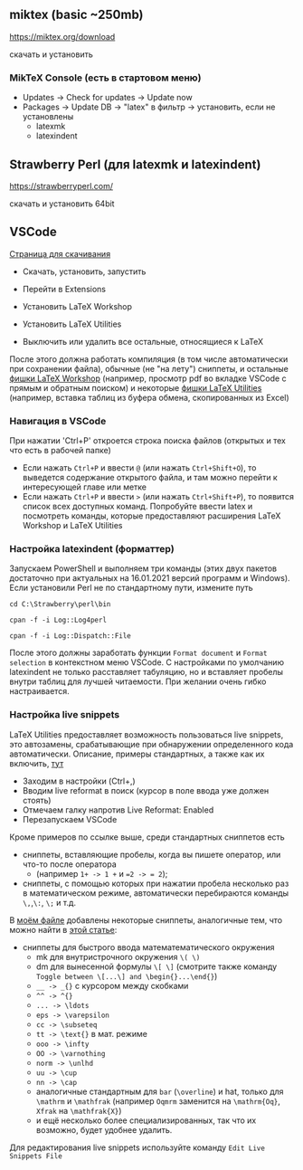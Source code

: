 ## miktex (basic ~250mb)
  https://miktex.org/download
  
  скачать и установить
  
### MikTeX Console (есть в стартовом меню)
  - Updates -> Check for updates -> Update now
  - Packages -> Update DB -> "latex" в фильтр -> установить, если не установлены
      - latexmk
      - latexindent

## Strawberry Perl (для latexmk и latexindent)
  https://strawberryperl.com/
  
  скачать и установить 64bit
  


## VSCode
[Страница для скачивания](https://code.visualstudio.com/)

- Скачать, установить, запустить

- Перейти в Extensions
  
- Установить LaTeX Workshop
    
- Установить LaTeX Utilities
    
- Выключить или удалить все остальные, относящиеся к LaTeX

После этого должна работать компиляция (в том числе автоматически при сохранении файла), обычные (не "на лету") сниппеты, и остальные [фишки LaTeX Workshop](https://github.com/James-Yu/LaTeX-Workshop#features-taster) (например, просмотр pdf во вкладке VSCode с прямым и обратным поиском) и некоторые [фишки LaTeX Utilities](https://github.com/tecosaur/LaTeX-Utilities/#features) (например, вставка таблиц из буфера обмена, скопированных из Excel)

### Навигация в VSCode
При нажатии 'Ctrl+P' откроется строка поиска файлов (открытых и тех что есть в рабочей папке)
- Если нажать `Ctrl+P` и ввести `@` (или нажать `Ctrl+Shift+O`), то выведется содержание открытого файла, и там можно перейти к интересующей главе или метке
- Если нажать `Ctrl+P` и ввести `>` (или нажать `Ctrl+Shift+P`), то появится список всех доступных команд. Попробуйте ввести latex и посмотреть команды, которые предоставляют расширения LaTeX Workshop и LaTeX Utilities

### Настройка latexindent (форматтер)
Запускаем PowerShell и выполняем три команды (этих двух пакетов достаточно при актуальных на 16.01.2021 версий программ и Windows). Если установили Perl не по стандартному пути, измените путь

  ```cd C:\Strawberry\perl\bin```

  ```cpan -f -i Log::Log4perl```
  
  ```cpan -f -i Log::Dispatch::File```

После этого должны заработать функции `Format document` и `Format selection` в контекстном меню VSCode. С настройками по умолчанию latexindent не только расставляет табуляцию, но и вставляет пробелы внутри таблиц для лучшей читаемости. При желании очень гибко настраивается. 

### Настройка live snippets
LaTeX Utilities предоставляет возможность пользоваться live snippets, это автозамены, срабатывающие при обнаружении определенного кода автоматически. Описание, примеры стандартных, а также как их включить, [тут](https://github.com/tecosaur/LaTeX-Utilities/wiki/Live-Snippets#the-defaults)

- Заходим в настройки (Ctrl+,)
- Вводим live reformat в поиск (курсор в поле ввода уже должен стоять)
- Отмечаем галку напротив Live Reformat: Enabled
- Перезапускаем VSCode

Кроме примеров по ссылке выше, среди стандартных сниппетов есть 
- сниппеты, вставляющие пробелы, когда вы пишете оператор, или что-то после оператора 
  - (например `1+ -> 1 +`  и `=2 -> = 2`);
- сниппеты, с помощью которых при нажатии пробела несколько раз в математическом режиме, автоматически перебираются команды `\,`,`\:`, `\;` и т.д.

В [моём файле](latexUtilsLiveSnippets.json) добавлены некоторые сниппеты, аналогичные тем, что можно найти в [этой статье](https://castel.dev/post/lecture-notes-1/):
- сниппеты для быстрого ввода математематического окружения
  - mk для внутристрочного окружения `\( \)`
  - dm для вынесенной формулы `\[ \]` (смотрите также команду `Toggle between \[...\] and \begin{}...\end{}`)
  - `__ -> _{}` с курсором между скобками
  - `^^ -> ^{}`
  - `... -> \ldots`
  - `eps -> \varepsilon`
  - `cc -> \subseteq`
  - `tt -> \text{}` в мат. режиме
  - `ooo -> \infty`
  - `OO -> \varnothing`
  - `norm -> \unlhd`
  - `uu -> \cup`
  - `nn -> \cap`
  - аналогичные стандартным для `bar` (`\overline`) и hat, только для `\mathrm` и `\mathfrak` (например `Oqmrm` заменится на `\mathrm{Oq}`, `Xfrak` на `\mathfrak{X}`)
  - и ещё несколько более специализированных, так что их возможно, будет удобнее удалить.

Для редактирования live snippets используйте команду `Edit Live Snippets File`

